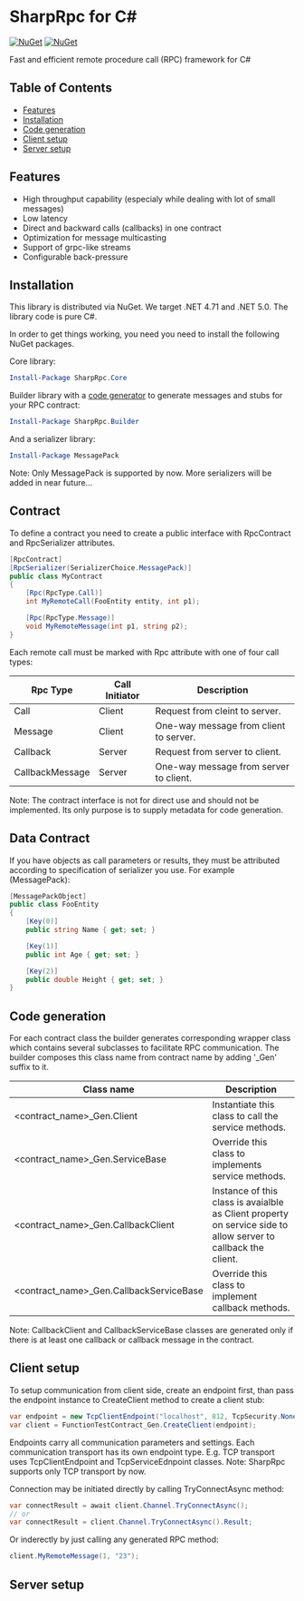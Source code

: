 # SharpRpc for C#

[![NuGet](https://img.shields.io/nuget/v/SharpRpc.Core.svg)](https://www.nuget.org/packages/SharpRpc.Core)
[![NuGet](https://img.shields.io/nuget/vpre/SharpRpc.Core.svg)](https://www.nuget.org/packages/SharpRpc.Core)

Fast and efficient remote procedure call (RPC) framework for C#

## Table of Contents

  - [Features](#features)
  - [Installation](#installation)
  - [Code generation](#code-generation)
  - [Client setup](#client-setup)
  - [Server setup](#server-setup)

## Features

  * High throughput capability (especialy while dealing with lot of small messages)
  * Low latency
  * Direct and backward calls (callbacks) in one contract
  * Optimization for message multicasting 
  * Support of grpc-like streams
  * Configurable back-pressure
 
## Installation
  
This library is distributed via NuGet. We target .NET 4.71 and .NET 5.0. The library code is pure C#.
  
In order to get things working, you need you need to install the following NuGet packages.

Core library:

```ps1
Install-Package SharpRpc.Core
```

Builder library with a [code generator](https://devblogs.microsoft.com/dotnet/introducing-c-source-generators/) to generate messages and stubs for your RPC contract:

```ps1
Install-Package SharpRpc.Builder
```

And a serializer library: 

```ps1
Install-Package MessagePack
```
Note: Only MessagePack is supported by now. More serializers will be added in near future...

## Contract

  To define a contract you need to create a public interface with RpcContract and RpcSerializer attributes.

```csharp
[RpcContract]
[RpcSerializer(SerializerChoice.MessagePack)]
public class MyContract
{
	[Rpc(RpcType.Call)]
	int MyRemoteCall(FooEntity entity, int p1);

	[Rpc(RpcType.Message)]
	void MyRemoteMessage(int p1, string p2);
}
```

Each remote call must be marked with Rpc attribute with one of four call types:

| Rpc Type | Call Initiator | Description |
| --- | --- | --- |
| Call | Client | Request from cleint to server. |
| Message |  Client | One-way message from client to server. |
| Callback | Server | Request from server to client. |
| CallbackMessage | Server | One-way message from server to client. |

Note: The contract interface is not for direct use and should not be implemented. Its only purpose is to supply metadata for code generation.

## Data Contract

If you have objects as call parameters or results, they must be attributed according to specification of serializer you use. For example (MessagePack):

```csharp
[MessagePackObject]
public class FooEntity
{
    [Key(0)]
    public string Name { get; set; }

    [Key(1)]
    public int Age { get; set; }

    [Key(2)]
    public double Height { get; set; }
}
```

## Code generation

For each contract class the builder generates corresponding wrapper class which contains several subclasses to facilitate RPC communication.
The builder composes this class name from contract name by adding '_Gen' suffix to it.

| Class name | Description |  
| --- | --- |
| <contract_name>_Gen.Client | Instantiate this class to call the service methods. |
| <contract_name>_Gen.ServiceBase | Override this class to implements service methods.  |
| <contract_name>_Gen.CallbackClient | Instance of this class is avaialble as Client property on service side to allow server to callback the client.  |
| <contract_name>_Gen.CallbackServiceBase | Override this class to implement callback methods. |

Note: CallbackClient and CallbackServiceBase classes are generated only if there is at least one callback or callback message in the contract.

## Client setup

To setup communication from client side, create an endpoint first, than pass the endpoint instance to CreateClient method to create a client stub:

```csharp
var endpoint = new TcpClientEndpoint("localhost", 812, TcpSecurity.None);
var client = FunctionTestContract_Gen.CreateClient(endpoint);
```

Endpoints carry all communication parameters and settings. Each communication transport has its own endpoint type. E.g. TCP transport uses TcpClientEndpoint and TcpServiceEdnpoint classes.
Note: SharpRpc supports only TCP transport by now.

Connection may be initiated directly by calling TryConnectAsync method:

```csharp
var connectResult = await client.Channel.TryConnectAsync();
// or
var connectResult = client.Channel.TryConnectAsync().Result;
```

Or inderectly by just calling any generated RPC method:

```csharp
client.MyRemoteMessage(1, "23");
```

## Server setup


